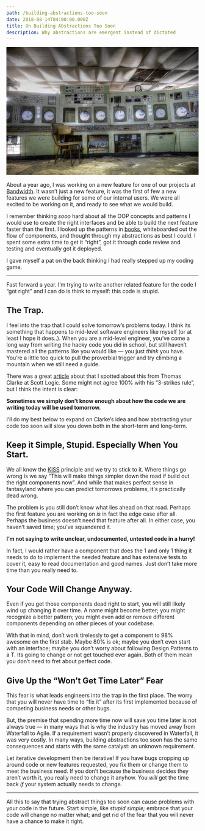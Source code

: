```yaml
---
path: /building-abstractions-too-soon
date: 2018-08-14T04:00:00.000Z
title: On Building Abstractions Too Soon
description: Why abstractions are emergent instead of dictated
---
```

![Broken down control center](../assets/1_dst6edwapmjfwawjnykeja.jpeg "Photo by Caroline Methot on Unsplash")

About a year ago, I was working on a new feature for one of our projects at [Bandwidth](http://bandwidth.com/). It wasn’t just a new feature, it was the first of few a new features we were building for some of our internal users. We were all excited to be working on it, and ready to see what we would build.

I remember thinking *sooo* hard about all the OOP concepts and patterns I would use to create the right interfaces and be able to build the next feature faster than the first. I looked up the patterns in [books](https://www.amazon.com/Design-Patterns-Elements-Reusable-Object-Oriented/dp/0201633612), whiteboarded out the flow of components, and thought through my abstractions as best I could. I spent some extra time to get it “right”, got it through code review and testing and eventually got it deployed.

I gave myself a pat on the back thinking I had really stepped up my coding game.

- - -

Fast forward a year. I’m trying to write another related feature for the code I “got right” and I can do is think to myself: this code is stupid.

## The Trap.

I feel into the trap that I could solve tomorrow’s problems today. I think its something that happens to mid-level software engineers like myself (or at least I hope it does..). When you are a mid-level engineer, you’ve come a long way from writing the hacky code you did in school, but still haven’t mastered all the patterns like you would like — you just *think* you have. You’re a little too quick to pull the proverbial trigger and try climbing a mountain when we still need a guide.

There was a great [article](http://blog.scottlogic.com/2018/02/19/generic-platforms-the-rule-of-three.html) about that I spotted about this from Thomas Clarke at Scott Logic. Some might not agree 100% with his “3-strikes rule”, but I think the intent is clear: 

**Sometimes we simply don’t know enough about how the code we are writing today will be used tomorrow.**

I’ll do my best below to expand on Clarke’s idea and how abstracting your code too soon will slow you down both in the short-term and long-term.

## Keep it Simple, Stupid. Especially When You Start.

We all know the [KISS](https://en.wikipedia.org/wiki/KISS_principle) principle and we try to stick to it. Where things go wrong is we say “This will make things simpler down the road if build out the right components now”. And while that makes perfect sense in fantasyland where you can predict tomorrows problems, it's practically dead wrong.

The problem is you still don’t know what lies ahead on that road. Perhaps the first feature you are working on *is* in fact the edge case after all. Perhaps the business doesn’t need that feature after all. In either case, you haven’t saved time; you’ve squandered it.

**I’m not saying to write unclear, undocumented, untested code in a hurry!** 

In fact, I would rather have a component that does the 1 and only 1 thing it needs to do to implement the needed feature and has extensive tests to cover it, easy to read documentation and good names. Just don’t take more time than you really need to.

## Your Code Will Change Anyway.

Even if you get those components dead right to start, you will still likely wind up changing it over time. A name might become better; you might recognize a better pattern; you might even add or remove different components depending on other pieces of your codebase.

With that in mind, don’t work tirelessly to get a component to 98% awesome on the first stab. Maybe 80% is ok; maybe you don’t even start with an interface; maybe you don’t worry about following Design Patterns to a T. Its going to change or not get touched ever again. Both of them mean you don’t need to fret about perfect code.

## Give Up the “Won’t Get Time Later” Fear

This fear is what leads engineers into the trap in the first place. The worry that you will never have time to “fix it” after its first implemented because of competing business needs or other bugs.

But, the premise that spending more time now will save you time later is not always true — in many ways that is why the industry has moved away from Waterfall to Agile. If a requirement wasn’t properly discovered in Waterfall, it was very costly. In many ways, building abstractions too soon has the same consequences and starts with the same catalyst: an unknown requirement.

Let iterative development then be iterative! If you have bugs cropping up around code or new features requested, you fix them or change them to meet the business need. If you don’t because the business decides they aren’t worth it, you really need to change it anyhow. You *will* get the time back *if* your system actually needs to change.

- - -

All this to say that trying abstract things too soon can cause problems with your code in the future. Start simple, like *stupid simple;* embrace that your code will change no matter what; and get rid of the fear that you will never have a chance to make it right.